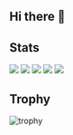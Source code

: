 ## Hi there 👋

## Stats
![](http://github-profile-summary-cards.vercel.app/api/cards/profile-details?username=haruru8&theme=gruvbox)
![](http://github-profile-summary-cards.vercel.app/api/cards/repos-per-language?username=haruru8&theme=gruvbox)
![](http://github-profile-summary-cards.vercel.app/api/cards/most-commit-language?username=haruru8&theme=gruvbox)
![](http://github-profile-summary-cards.vercel.app/api/cards/stats?username=haruru8&theme=gruvbox)
![](http://github-profile-summary-cards.vercel.app/api/cards/productive-time?username=haruru8&theme=gruvbox&utcOffset=9)

## Trophy
![trophy](https://github-profile-trophy.vercel.app/?username=haruru8&theme=gruvbox)


